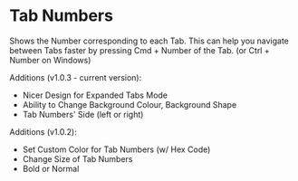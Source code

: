 # Tab Numbers

Shows the Number corresponding to each Tab. This can help you navigate between Tabs faster by pressing Cmd + Number of the Tab. (or Ctrl + Number on Windows)

Additions (v1.0.3 - current version):

- Nicer Design for Expanded Tabs Mode
- Ability to Change Background Colour, Background Shape
- Tab Numbers' Side (left or right)

Additions (v1.0.2):

- Set Custom Color for Tab Numbers (w/ Hex Code)
- Change Size of Tab Numbers
- Bold or Normal
